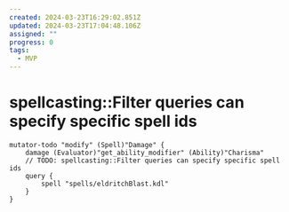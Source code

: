 ```yaml
---
created: 2024-03-23T16:29:02.851Z
updated: 2024-03-23T17:04:48.106Z
assigned: ""
progress: 0
tags:
  - MVP
---
```


# spellcasting::Filter queries can specify specific spell ids

```
mutator-todo "modify" (Spell)"Damage" {
	damage (Evaluator)"get_ability_modifier" (Ability)"Charisma"
	// TODO: spellcasting::Filter queries can specify specific spell ids
	query {
		spell "spells/eldritchBlast.kdl"
	}
}
```
